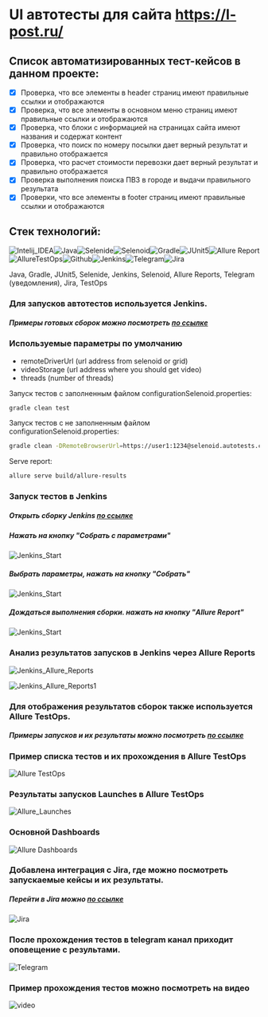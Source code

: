 # UI автотесты для сайта https://l-post.ru/

## Cписок автоматизированных тест-кейсов в данном проекте:

- [x] Проверка, что все элементы в header страниц имеют правильные ссылки и отображаются  
- [x] Проверка, что все элементы в основном меню страниц имеют правильные ссылки и отображаются 
- [x] Проверка, что блоки с информацией на страницах сайта имеют названия и содержат контент
- [x] Проверка, что поиск по номеру посылки дает верный результат и правильно отображается 
- [x] Проверка, что расчет стоимости перевозки дает верный результат и правильно отображается
- [x] Проверка выполнения поиска ПВЗ в городе и выдачи правильного результата 
- [x] Проверки, что все элементы в footer страниц имеют правильные ссылки и отображаются  

## Стек технологий:

![Intelij_IDEA](img/icons/Intelij_IDEA.png)![Java](img/icons/Java.png)![Selenide](img/icons/Selenide.png)![Selenoid](img/icons/Selenoid.png)![Gradle](img/icons/Gradle.png)![JUnit5](img/icons/JUnit5.png)![Allure Report](img/icons/Allure_Report.png)![AllureTestOps](img/icons/AllureTestOps.png)![Github](img/icons/Github.png)![Jenkins](img/icons/Jenkins.png)![Telegram](img/icons/Telegram.png)![Jira](img/icons/Jira.png)

Java, Gradle, JUnit5, Selenide, Jenkins, Selenoid, Allure Reports, Telegram (уведомления), Jira, TestOps

### Для запусков автотестов используется Jenkins.

##### Примеры готовых сборок можно посмотреть [по ссылке](https://jenkins.autotests.cloud/job/c23-andreikuzn-ui-project-lpost/)

### Используемые параметры по умолчанию

* remoteDriverUrl (url address from selenoid or grid)
* videoStorage (url address where you should get video)
* threads (number of threads)

Запуск тестов с заполненным файлом configurationSelenoid.properties:

```bash
gradle clean test
```

Запуск тестов с не заполненным файлом configurationSelenoid.properties:

```bash
gradle clean -DRemoteBrowserUrl=https://user1:1234@selenoid.autotests.cloud/wd/hub/ -DvideoStorage=https://selenoid.autotests.cloud/video/ -Dthreads=1 test
```

Serve report:

```bash
allure serve build/allure-results
```

### Запуск тестов в Jenkins

##### Открыть сборку Jenkins [по ссылке](https://jenkins.autotests.cloud/job/c23-andreikuzn-ui-project-lpost/)
##### Нажать на кнопку "Собрать с параметрами"

![Jenkins_Start](./img/Jenkins_Start.png)

##### Выбрать параметры, нажать на кнопку "Собрать"

![Jenkins_Start](./img/Jenkins_Start1.png)

##### Дождаться выполнения сборки. нажать на кнопку "Allure Report"

![Jenkins_Start](./img/Jenkins_Start2.png)

### Анализ результатов запусков в Jenkins через Allure Reports

![Jenkins_Allure_Reports](./img/Jenkins_Allure_Reports.png)

![Jenkins_Allure_Reports1](./img/Jenkins_Allure_Reports1.png)

### Для отображения результатов сборок также используется Allure TestOps.

##### Примеры запусков и их результаты можно посмотреть [по ссылке](https://allure.autotests.cloud/project/718/dashboards)

### Пример списка тестов и их прохождения в Allure TestOps

![Allure TestOps](./img/Allure_TestOps.png)

### Результаты запусков Launches в Allure TestOps

![Allure_Launches](./img/Allure_Launches.png)

### Основной Dashboards

![Allure Dashboards](img/Allure_Dashboards.png)

### Добавлена интеграция с Jira, где можно посмотреть запускаемые кейсы и их результаты.

##### Перейти в Jira можно [по ссылке](https://jira.autotests.cloud/browse/HOMEWORK-281)

![Jira](./img/Jira.png)

### После прохождения тестов в telegram канал приходит оповещение с результами.

![Telegram](./img/Telegram.jpg)

### Пример прохождения тестов можно посмотреть на видео

![video](./img/video.gif)
